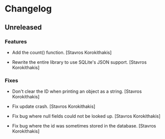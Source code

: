 # Changelog


## Unreleased

### Features

* Add the count() function. [Stavros Korokithakis]

* Rewrite the entire library to use SQLite's JSON support. [Stavros Korokithakis]

### Fixes

* Don't clear the ID when printing an object as a string. [Stavros Korokithakis]

* Fix update crash. [Stavros Korokithakis]

* Fix bug where null fields could not be looked up. [Stavros Korokithakis]

* Fix bug where the id was sometimes stored in the database. [Stavros Korokithakis]


